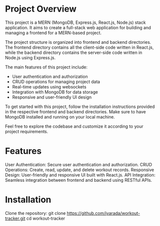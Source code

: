 # Project Overview

This project is a MERN (MongoDB, Express.js, React.js, Node.js) stack application. It aims to create a full-stack web application for building and managing a frontend for a MERN-based project.

The project structure is organized into frontend and backend directories. The frontend directory contains all the client-side code written in React.js, while the backend directory contains the server-side code written in Node.js using Express.js.

The main features of this project include:

- User authentication and authorization
- CRUD operations for managing project data
- Real-time updates using websockets
- Integration with MongoDB for data storage
- Responsive and user-friendly UI design

To get started with this project, follow the installation instructions provided in the respective frontend and backend directories. Make sure to have MongoDB installed and running on your local machine.

Feel free to explore the codebase and customize it according to your project requirements.

# Features

User Authentication: Secure user authentication and authorization.
CRUD Operations: Create, read, update, and delete workout records.
Responsive Design: User-friendly and responsive UI built with React.js.
API Integration: Seamless integration between frontend and backend using RESTful APIs.

# Installation

Clone the repository: git clone https://github.com/jvarada/workout-tracker.git cd workout-tracker
